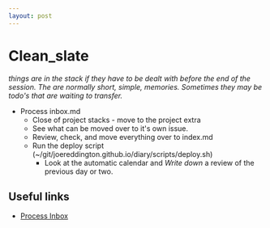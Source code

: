 ```yaml
---
layout: post
---
```

# Clean_slate
  _things are in the stack if they have to be dealt with before the end of the session. The are normally short, simple, memories. Sometimes they may be todo's that are waiting to transfer._
* Process inbox.md
  * Close of project stacks - move to the project extra
  * See what can be moved over to it's own issue. 
  * Review, check, and move everything over to index.md
  * Run the deploy script  (~/git/joereddington.github.io/diary/scripts/deploy.sh)
    * Look at the automatic calendar and *Write down* a review of the previous day or two.  

## Useful links 
* [Process Inbox](process_inbox)
